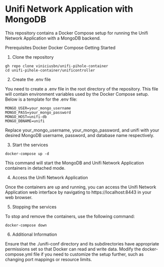 # Unifi Network Application with MongoDB

This repository contains a Docker Compose setup for running the Unifi Network Application with a MongoDB backend.

Prerequisites
Docker
Docker Compose
Getting Started
1. Clone the repository
```
gh repo clone viniciusbn/unifi-pihole-container
cd unifi-pihole-container/unificontroller
```
2. Create the .env file

You need to create a .env file in the root directory of the repository. This file will contain environment variables used by the Docker Compose setup. Below is a template for the .env file:
```
MONGO_USER=your_mongo_username
MONGO_PASS=your_mongo_password
MONGO_HOST=unifi-db
MONGO_DBNAME=unifi
```
Replace your_mongo_username, your_mongo_password, and unifi with your desired MongoDB username, password, and database name respectively.

3. Start the services
```
docker-compose up -d
```
This command will start the MongoDB and Unifi Network Application containers in detached mode.

4. Access the Unifi Network Application

Once the containers are up and running, you can access the Unifi Network Application web interface by navigating to https://localhost:8443 in your web browser.

5. Stopping the services

To stop and remove the containers, use the following command:
```
docker-compose down
````

6. Additional Information

Ensure that the ./unifi-conf directory and its subdirectories have appropriate permissions set so that Docker can read and write data.
Modify the docker-compose.yml file if you need to customize the setup further, such as changing port mappings or resource limits.